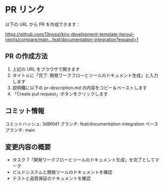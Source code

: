 # PR リンク

以下の URL から PR を作成できます：

https://github.com/13nosui/kiro-development-template-heroui-nextjs/compare/main...feat/documentation-integration?expand=1

## PR の作成方法

1. 上記の URL をブラウザで開きます
2. タイトルに「完了: 開発ワークフローとツールのドキュメント生成」と入力します
3. 説明欄に以下の pr-description.md の内容をコピー＆ペーストします
4. 「Create pull request」ボタンをクリックします

## コミット情報

コミットハッシュ: 3d8f0d1
ブランチ: feat/documentation-integration
ベースブランチ: main

## 変更内容の概要

- タスク 7「開発ワークフローとツールのドキュメント生成」を完了としてマーク
- ビルドシステムと開発ツールのドキュメントを確認
- テストと品質保証のドキュメントを確認
